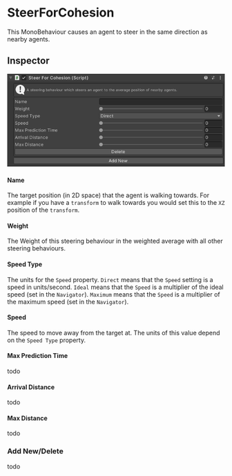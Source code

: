 # SteerForCohesion

This MonoBehaviour causes an agent to steer in the same direction as nearby agents.

## Inspector

![EntityIdentity Inspector](../../../../images/SteerForCohesionInspector.png)

#### Name

The target position (in 2D space) that the agent is walking towards. For example if you have a `transform` to walk towards you would set this to the `XZ` position of the `transform`.

#### Weight

The Weight of this steering behaviour in the weighted average with all other steering behaviours.

#### Speed Type

The units for the `Speed` property. `Direct` means that the `Speed` setting is a speed in units/second. `Ideal` means that the `Speed` is a multiplier of the ideal speed (set in the `Navigator`). `Maximum` means that the `Speed` is a multiplier of the maximum speed (set in the `Navigator`).

#### Speed

The speed to move away from the target at. The units of this value depend on the `Speed Type` property.

#### Max Prediction Time

todo

#### Arrival Distance

todo

#### Max Distance

todo

### Add New/Delete

todo